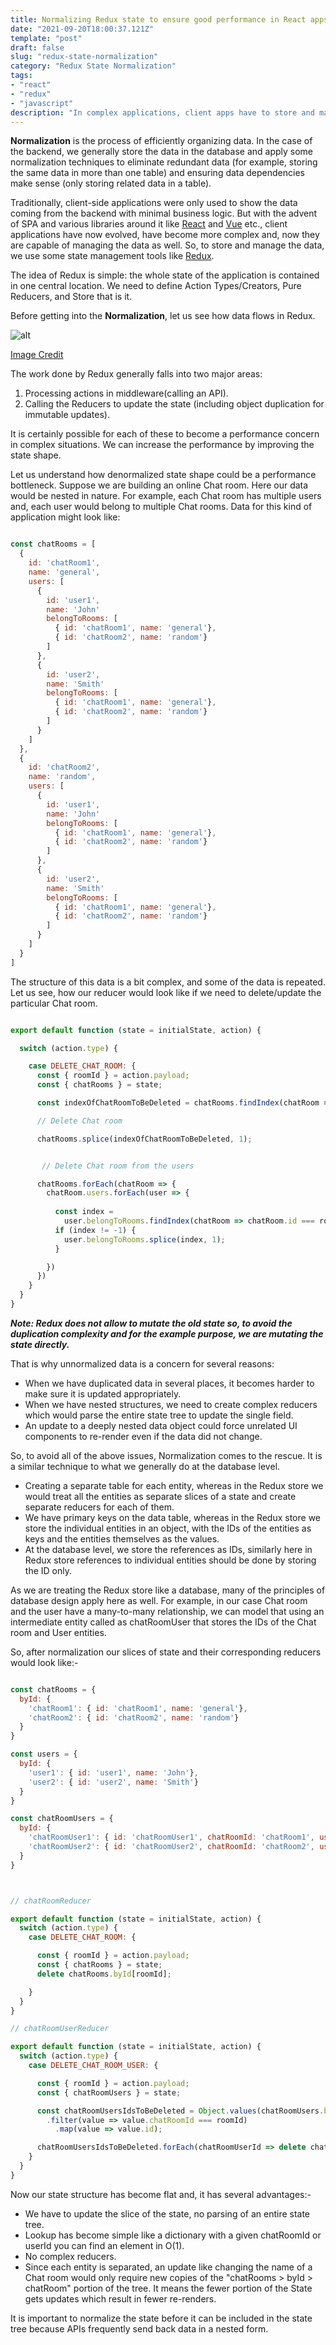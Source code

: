 ```yaml
---
title: Normalizing Redux state to ensure good performance in React apps
date: "2021-09-20T18:00:37.121Z"
template: "post"
draft: false
slug: "redux-state-normalization"
category: "Redux State Normalization"
tags:
- "react"
- "redux"
- "javascript"
description: "In complex applications, client apps have to store and manage a large amount of nested data, and if the data is not normalized, it can be incredibly time-consuming for a program to lookup nested data which could become a performance concern."
---
```


**Normalization** is the process of efficiently organizing data.
In the case of the backend, we generally store the data in the database
and apply some normalization techniques to eliminate redundant data 
(for example, storing the same data in more than one table) 
and ensuring data dependencies make sense (only storing related data in a table).

Traditionally, client-side applications were only used to show 
the data coming from the backend with minimal business logic.
But with the advent of SPA and various libraries around it like
[React](https://reactjs.org/)
and
[Vue](https://vuejs.org/)
etc., client applications have now evolved, have become more complex and, 
now they are capable of managing the data as well.
So, to store and manage the data,
we use some state management tools like
[Redux](https://redux.js.org/).

The idea of Redux is simple: the whole state of the application 
is contained in one central location. We need to define Action Types/Creators, 
Pure Reducers, and Store that is it.

Before getting into the **Normalization**, let us see how data flows in Redux.

![alt](/redux-async-data-flow.gif)

[Image Credit](https://redux.js.org/tutorials/fundamentals/part-6-async-logic#redux-async-data-flow)

The work done by Redux generally falls into two major areas:
1. Processing actions in middleware(calling an API).
2. Calling the Reducers to update the state (including object duplication for immutable updates).

It is certainly possible for each of these to become a performance concern 
in complex situations. 
We can increase the performance by improving the state shape.

Let us understand how denormalized state shape could be a performance bottleneck. 
Suppose we are building an online Chat room. 
Here our data would be nested in nature. 
For example, each Chat room has multiple users and, 
each user would belong to multiple Chat rooms. 
Data for this kind of application might look like:

```javascript

const chatRooms = [
  {
    id: 'chatRoom1',
    name: 'general',
    users: [
      {
        id: 'user1',
        name: 'John'
        belongToRooms: [
          { id: 'chatRoom1', name: 'general'},
          { id: 'chatRoom2', name: 'random'}
        ]
      },
      {
        id: 'user2',
        name: 'Smith'
        belongToRooms: [
          { id: 'chatRoom1', name: 'general'},
          { id: 'chatRoom2', name: 'random'}
        ]
      }
    ]
  },
  {
    id: 'chatRoom2',
    name: 'random',
    users: [
      {
        id: 'user1',
        name: 'John'
        belongToRooms: [
          { id: 'chatRoom1', name: 'general'},
          { id: 'chatRoom2', name: 'random'}
        ]
      },
      {
        id: 'user2',
        name: 'Smith'
        belongToRooms: [
          { id: 'chatRoom1', name: 'general'},
          { id: 'chatRoom2', name: 'random'}
        ]
      }
    ]
  }
]

```


The structure of this data is a bit complex, and some of the data is repeated. 
Let us see, how our reducer would look like if we need to delete/update the particular Chat room.

```javascript

export default function (state = initialState, action) {

  switch (action.type) {

    case DELETE_CHAT_ROOM: {
      const { roomId } = action.payload; 
      const { chatRooms } = state;

      const indexOfChatRoomToBeDeleted = chatRooms.findIndex(chatRoom => chatRoom.id === roomId)

      // Delete Chat room

      chatRooms.splice(indexOfChatRoomToBeDeleted, 1);


       // Delete Chat room from the users

      chatRooms.forEach(chatRoom => {
        chatRoom.users.forEach(user => {
          
          const index = 
            user.belongToRooms.findIndex(chatRoom => chatRoom.id === roomId)
          if (index != -1) {
            user.belongToRooms.splice(index, 1);
          }

        })
      })
    }
  }
}

```

***Note: Redux does not allow to mutate the old state so, to avoid the duplication complexity and for the example purpose, we are mutating the state directly.***

That is why unnormalized data is a concern for several reasons:
- When we have duplicated data in several places,
  it becomes harder to make sure it is updated appropriately.
- When we have nested structures, we need to create complex reducers
  which would parse the entire state tree to update the single field.
- An update to a deeply nested data object could force unrelated UI components
  to re-render even if the data did not change.

So, to avoid all of the above issues, Normalization comes to the rescue.
It is a similar technique to what we generally do at the database level.

- Creating a separate table for each entity, whereas in the Redux store
 we would treat all the entities as separate slices of a state
 and create separate reducers for each of them.
- We have primary keys on the data table,
 whereas in the Redux store we store the individual entities in an object,
 with the IDs of the entities as keys and the entities themselves as the values.
- At the database level, we store the references as IDs,
  similarly here in Redux store references to individual entities
  should be done by storing the ID only.

As we are treating the Redux store like a database,
many of the principles of database design apply here as well.
For example, in our case Chat room and the user have a many-to-many relationship,
we can model that using an intermediate entity called as chatRoomUser
that stores the IDs of the Chat room and User entities.

So, after normalization our slices of state
and their corresponding reducers would look like:-

```javascript

const chatRooms = {
  byId: {
    'chatRoom1': { id: 'chatRoom1', name: 'general'},
    'chatRoom2': { id: 'chatRoom2', name: 'random'}
  }
}

const users = {
  byId: {
    'user1': { id: 'user1', name: 'John'},
    'user2': { id: 'user2', name: 'Smith'}
  }
}

const chatRoomUsers = {
  byId: {
    'chatRoomUser1': { id: 'chatRoomUser1', chatRoomId: 'chatRoom1', userId: 'user1'},
    'chatRoomUser2': { id: 'chatRoomUser2', chatRoomId: 'chatRoom2', userId: 'user2'}
  }
}

```

```javascript


// chatRoomReducer

export default function (state = initialState, action) {
  switch (action.type) {
    case DELETE_CHAT_ROOM: {

      const { roomId } = action.payload; 
      const { chatRooms } = state;
      delete chatRooms.byId[roomId];

    }
  }
}

// chatRoomUserReducer

export default function (state = initialState, action) {
  switch (action.type) {
    case DELETE_CHAT_ROOM_USER: {

      const { roomId } = action.payload; 
      const { chatRoomUsers } = state;

      const chatRoomUsersIdsToBeDeleted = Object.values(chatRoomUsers.byId)
        .filter(value => value.chatRoomId === roomId)
          .map(value => value.id);

      chatRoomUsersIdsToBeDeleted.forEach(chatRoomUserId => delete chatRoomUsers.byId[chatRoomUserId]);
    }
  }
}

```

Now our state structure has become flat and, it has several advantages:-
- We have to update the slice of the state,
  no parsing of an entire state tree.
- Lookup has become simple like a dictionary
  with a given chatRoomId or userId you can find an element in O(1).
- No complex reducers.
- Since each entity is separated, an update like changing the name of a Chat room would only require new copies of the "chatRooms > byId > chatRoom" portion of the tree.
It means the fewer portion of the State gets updates which result in fewer re-renders.

It is important to normalize the state before it can be included in the state tree
because APIs frequently send back data in a nested form.
